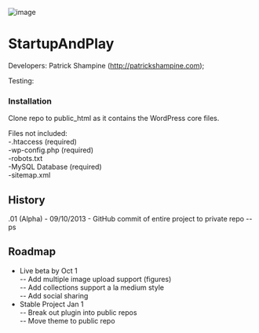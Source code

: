 ![image](http://startupandplay.com/wp-content/uploads/2012/10/cropped-logo_path.png)

StartupAndPlay
==============

Developers: Patrick Shampine (http://patrickshampine.com);

Testing: 

### Installation

Clone repo to public_html as it contains the WordPress core files.  
  
Files not included:  
-.htaccess (required)  
-wp-config.php (required)  
-robots.txt  
-MySQL Database (required)  
-sitemap.xml  

History
-------

.01 (Alpha) - 09/10/2013 - GitHub commit of entire project to private repo -- ps

Roadmap
-------

- Live beta by Oct 1  
-- Add multiple image upload support (figures)  
-- Add collections support a la medium style  
-- Add social sharing   
- Stable Project Jan 1  
-- Break out plugin into public repos  
-- Move theme to public repo  
